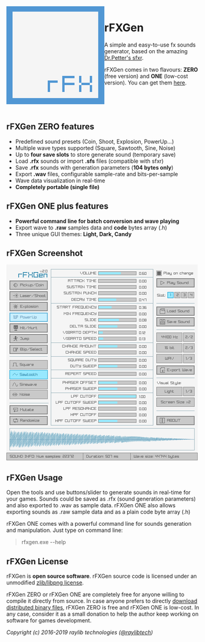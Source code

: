 <img align="left" src="logo/rfxgen_256x256.png" width=256>

# rFXGen
A simple and easy-to-use fx sounds generator, based on the amazing [Dr.Petter's sfxr](http://www.drpetter.se/project_sfxr.html).

rFXGen comes in two flavours: **ZERO** (free version) and **ONE** (low-cost version). You can get them [here](https://raylibtech.itch.io/).

<br>
<br>
<br>

## rFXGen ZERO features

 - Predefined sound presets (Coin, Shoot, Explosion, PowerUp...)
 - Multiple wave types supported (Square, Sawtooth, Sine, Noise)
 - Up to **four save slots** to store generate sound (temporary save)
 - Load **.rfx** sounds or import **.sfs** files (compatible with sfxr)
 - Save **.rfx** sounds with generation parameters (**104 bytes only**)
 - Export **.wav** files, configurable sample-rate and bits-per-sample
 - Wave data visualization in real-time
 - **Completely portable (single file)**
 
## rFXGen ONE plus features

 - **Powerful command line for batch conversion and wave playing**
 - Export wave to **.raw** samples data and **code** bytes array (.h)
 - Three unique GUI themes: **Light, Dark, Candy**
 
## rFXGen Screenshot

![rFXGen light interface](screenshots/rfxgen_v200_light_shot01.png)
 
## rFXGen Usage

Open the tools and use buttons/slider to generate sounds in real-time for your games.
Sounds could be saved as .rfx (sound generation parameters) and also exported to .wav as sample data. 
rFXGen ONE also allows exporting sounds as .raw sample data and as a plain code byte array (.h)

rFXGen ONE comes with a powerful command line for sounds generation and manipulation. Just type on command line:

 > rfxgen.exe --help

## rFXGen License

rFXGen is **open source software**. rFXGen source code is licensed under an unmodified [zlib/libpng license](LICENSE).

rFXGen ZERO or rFXGen ONE are completely free for anyone willing to compile it directly from source. In case anyone prefers to directly [download distributed binary files](https://raylibtech.itch.io/), rFXGen ZERO is free and rFXGen ONE is low-cost. In any case, consider it as a small donation to help the author keep working on software for games development.

*Copyright (c) 2016-2019 raylib technologies ([@raylibtech](https://twitter.com/raylibtech))*
